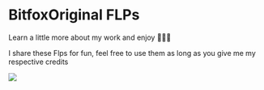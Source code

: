 # BitfoxOriginal FLPs
Learn a little more about my work and enjoy 💪😼✨

I share these Flps for fun, feel free to use them as long as you give me my respective credits

![](https://lh3.googleusercontent.com/u/0/drive-viewer/AEYmBYQmzUxdUfPqKN7KeVNCEsbfhf-08jZLaGxx5h2O7cy_hQDbBJsgrE_FvyuKqocU789yJjrMPu36DL01ggWMR_olfuPvrw=w1879-h931)
